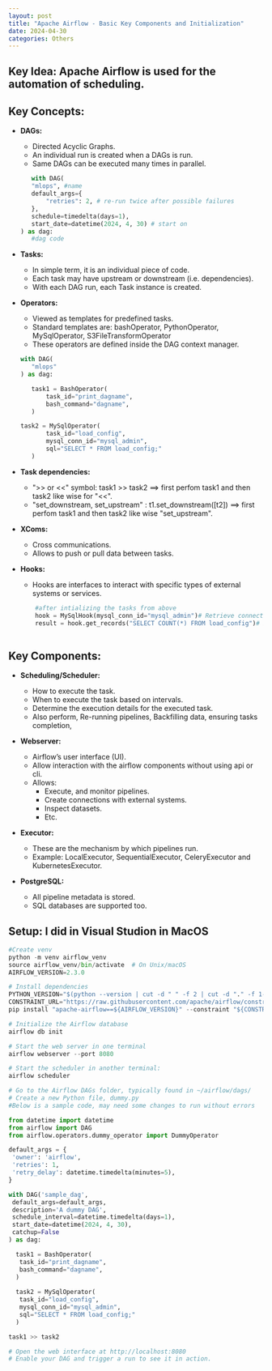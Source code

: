 ```yaml
---
layout: post
title: "Apache Airflow - Basic Key Components and Initialization"
date: 2024-04-30
categories: Others
---
```



## Key Idea: Apache Airflow is used for the automation of scheduling.

## Key Concepts:
 - **DAGs:** 
     - Directed Acyclic Graphs.
     - An individual run is created when a DAGs is run.
     - Same DAGs can be executed many times in parallel.
     ```python
        with DAG(
        "mlops", #name
        default_args={
            "retries": 2, # re-run twice after possible failures
        },
        schedule=timedelta(days=1),
        start_date=datetime(2024, 4, 30) # start on
    ) as dag:
        #dag code

     ```

 - **Tasks:**
     - In simple term, it is an individual piece of code.
     - Each task may have upstream or downstream (i.e. dependencies).
     - With each DAG run, each Task instance is created.

 - **Operators:**
     - Viewed as templates for predefined tasks.
     - Standard templates are: bashOperator, PythonOperator, MySqlOperator, S3FileTransformOperator
     - These operators are defined inside the DAG context manager.
     ```python
     with DAG(
        "mlops"
    ) as dag:

        task1 = BashOperator(
            task_id="print_dagname",
            bash_command="dagname",
        )

    task2 = MySqlOperator(
            task_id="load_config",
            mysql_conn_id="mysql_admin",
            sql="SELECT * FROM load_config;"
        )
     ```

 - **Task dependencies:**
     - ">> or <<" symbol: task1 >> task2 ==> first perfom task1 and then task2 like wise for "<<".
     - "set_downstream, set_upstream" : t1.set_downstream([t2]) ==> first perfom task1 and then task2 like wise "set_upstream".

 - **XComs:**
     - Cross communications.
     - Allows to push or pull data between tasks.

 - **Hooks:**
    - Hooks are interfaces to interact with specific types of external systems or services.
    ```python
        #after intializing the tasks from above
        hook = MySqlHook(mysql_conn_id="mysql_admin")# Retrieve connection using hook
        result = hook.get_records("SELECT COUNT(*) FROM load_config")# Execute a query using hook
        
    ```
## Key Components: 
 - **Scheduling/Scheduler:**  
     - How to execute the task.
     - When to execute the task based on intervals.
     - Determine the execution details for the executed task.
     - Also perform, Re-running pipelines, Backfilling data, ensuring tasks completion,

 - **Webserver:** 
     - Airflow’s user interface (UI).
     - Allow interaction with the airflow components without using api or cli.
     - Allows:
         - Execute, and monitor pipelines.
         - Create connections with external systems.
         - Inspect datasets.
         - Etc. 

 - **Executor:** 
     - These are the mechanism by which pipelines run.
     - Example: LocalExecutor, SequentialExecutor, CeleryExecutor and KubernetesExecutor.

 - **PostgreSQL:** 
     - All pipeline metadata is stored.
     - SQL databases are supported too.



## Setup: I did in Visual Studion in MacOS

```python
#Create venv 
python -m venv airflow_venv
source airflow_venv/bin/activate  # On Unix/macOS
AIRFLOW_VERSION=2.3.0
```
```python
# Install dependencies
PYTHON_VERSION="$(python --version | cut -d " " -f 2 | cut -d "." -f 1-2)"
CONSTRAINT_URL="https://raw.githubusercontent.com/apache/airflow/constraints-${AIRFLOW_VERSION}/constraints-${PYTHON_VERSION}.txt"
pip install "apache-airflow==${AIRFLOW_VERSION}" --constraint "${CONSTRAINT_URL}"
```

```python
# Initialize the Airflow database
airflow db init
```

```python
# Start the web server in one terminal
airflow webserver --port 8080
```

```python
# Start the scheduler in another terminal:
airflow scheduler
```

```python
# Go to the Airflow DAGs folder, typically found in ~/airflow/dags/
# Create a new Python file, dummy.py
#Below is a sample code, may need some changes to run without errors

from datetime import datetime
from airflow import DAG
from airflow.operators.dummy_operator import DummyOperator

default_args = {
 'owner': 'airflow',
 'retries': 1,
 'retry_delay': datetime.timedelta(minutes=5),
}

with DAG('sample_dag',
 default_args=default_args,
 description='A dummy DAG',
 schedule_interval=datetime.timedelta(days=1),
 start_date=datetime(2024, 4, 30),
 catchup=False
) as dag:

  task1 = BashOperator(
   task_id="print_dagname",
   bash_command="dagname",
  )
  
  task2 = MySqlOperator(
   task_id="load_config",
   mysql_conn_id="mysql_admin",
   sql="SELECT * FROM load_config;"
  )

task1 >> task2

# Open the web interface at http://localhost:8080
# Enable your DAG and trigger a run to see it in action.
```
